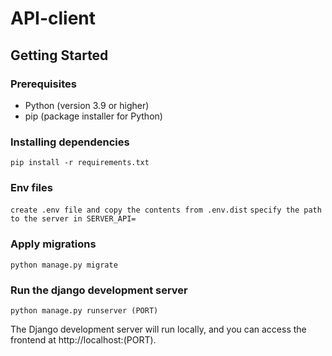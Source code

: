 # API-client
## Getting Started

### Prerequisites

- Python (version 3.9 or higher)
- pip (package installer for Python)

### Installing dependencies
`pip install -r requirements.txt`

### Env files
`create .env file and copy the contents from .env.dist`
`specify the path to the server in SERVER_API=`

### Apply migrations
`python manage.py migrate`

### Run the django development server
`python manage.py runserver (PORT)`

The Django development server will run locally, and you can access the frontend at http://localhost:(PORT).
